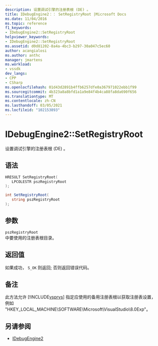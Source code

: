 ```yaml
---
description: 设置调试引擎的注册表根 (DE) 。
title: IDebugEngine2：： SetRegistryRoot |Microsoft Docs
ms.date: 11/04/2016
ms.topic: reference
f1_keywords:
- IDebugEngine2::SetRegistryRoot
helpviewer_keywords:
- IDebugEngine2::SetRegistryRoot
ms.assetid: d0d81202-8a4a-4bc3-b297-30a047c5ec60
author: acangialosi
ms.author: anthc
manager: jmartens
ms.workload:
- vssdk
dev_langs:
- CPP
- CSharp
ms.openlocfilehash: 01d43d2891b4ffb6257dfe0a367971022ebb1f99
ms.sourcegitcommit: 4b323a8a8bfd1a1a9e84f4b4ca88fa8da690f656
ms.translationtype: MT
ms.contentlocale: zh-CN
ms.lasthandoff: 03/05/2021
ms.locfileid: "102153893"
---
```

# <a name="idebugengine2setregistryroot"></a>IDebugEngine2::SetRegistryRoot
设置调试引擎的注册表根 (DE) 。

## <a name="syntax"></a>语法

```cpp
HRESULT SetRegistryRoot( 
   LPCOLESTR pszRegistryRoot
);
```

```csharp
int SetRegistryRoot( 
   string pszRegistryRoot
);
```

## <a name="parameters"></a>参数
`pszRegistryRoot`\
中要使用的注册表根目录。

## <a name="return-value"></a>返回值
 如果成功， `S_OK` 则返回; 否则返回错误代码。

## <a name="remarks"></a>备注
 此方法允许 [!INCLUDE[vsprvs](../../../code-quality/includes/vsprvs_md.md)] 指定应使用的备用注册表根以获取注册表设置，例如 "HKEY_LOCAL_MACHINE\SOFTWARE\Microsoft\VisualStudio\8.0Exp"。

## <a name="see-also"></a>另请参阅
- [IDebugEngine2](../../../extensibility/debugger/reference/idebugengine2.md)
